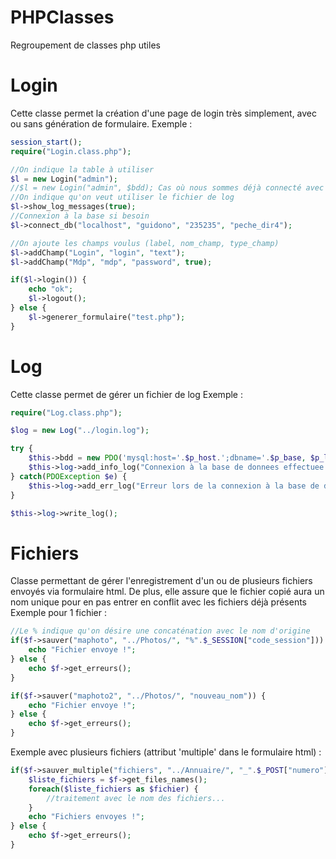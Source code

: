 PHPClasses
==========

Regroupement de classes php utiles

# Login #
Cette classe permet la création d'une page de login très simplement, avec ou sans génération de formulaire.
Exemple :
```php
session_start();
require("Login.class.php");

//On indique la table à utiliser
$l = new Login("admin");
//$l = new Login("admin", $bdd); Cas où nous sommes déjà connecté avec PDO
//On indique qu'on veut utiliser le fichier de log
$l->show_log_messages(true);
//Connexion à la base si besoin
$l->connect_db("localhost", "guidono", "235235", "peche_dir4");

//On ajoute les champs voulus (label, nom_champ, type_champ)
$l->addChamp("Login", "login", "text");
$l->addChamp("Mdp", "mdp", "password", true);

if($l->login()) {
    echo "ok";
    $l->logout();
} else {
    $l->generer_formulaire("test.php");
}
```

# Log #
Cette classe permet de gérer un fichier de log
Exemple :
```php
require("Log.class.php");

$log = new Log("../login.log");

try {
    $this->bdd = new PDO('mysql:host='.$p_host.';dbname='.$p_base, $p_login, $p_mdp);
    $this->log->add_info_log("Connexion à la base de donnees effectuee.");
} catch(PDOException $e) {
    $this->log->add_err_log("Erreur lors de la connexion à la base de données.");
}

$this->log->write_log();
```

# Fichiers #
Classe permettant de gérer l'enregistrement d'un ou de plusieurs fichiers envoyés via formulaire html.
De plus, elle assure que le fichier copié aura un nom unique pour en pas entrer en conflit avec les fichiers déjà présents
Exemple pour 1 fichier :

```php
//Le % indique qu'on désire une concaténation avec le nom d'origine
if($f->sauver("maphoto", "../Photos/", "%".$_SESSION["code_session"])) {
    echo "Fichier envoye !";
} else {
    echo $f->get_erreurs();
}

if($f->sauver("maphoto2", "../Photos/", "nouveau_nom")) {
    echo "Fichier envoye !";
} else {
    echo $f->get_erreurs();
}
```

Exemple avec plusieurs fichiers (attribut 'multiple' dans le formulaire html) :
```php
if($f->sauver_multiple("fichiers", "../Annuaire/", "_".$_POST["numero"])) { //ici c'est concaténation ou rien (paramètre falcultatif)
    $liste_fichiers = $f->get_files_names();
    foreach($liste_fichiers as $fichier) {
        //traitement avec le nom des fichiers...
    }
    echo "Fichiers envoyes !";
} else {
    echo $f->get_erreurs();
}
```
